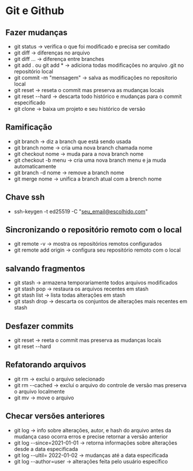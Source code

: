 # Git e Github
## Fazer mudanças

- git status -> verifica o que foi modificado e precisa ser comitado
- git diff -> diferenças no arquivo
- git diff <branch1>...<branch2> -> diferença entre branches
- git add . ou git add * -> adiciona todas modificações no arquivo .git no repositório local
- git commit -m "mensagem" -> salva as modificações no repositorio local
- git reset <commit> -> reseta o commit mas preserva as mudanças locais 
- git reset --hard <commit> -> descarta todo histórico e mudanças para o commit especificado
- git clone <url> -> baixa um projeto e seu histórico de versão

## Ramificação 

- git branch -> diz a branch que está sendo usada
- git branch nome -> cria uma nova branch chamada nome 
- git checkout nome -> muda para a nova branch nome
- git checkout -b menu -> cria uma nova branch menu e ja muda automaticamente 
- git branch -d nome -> remove a branch nome
- git merge nome -> unifica a branch atual com a brench nome 


## Chave ssh

- ssh-keygen -t ed25519 -C "seu_email@escolhido.com"

## Sincronizando o repositório remoto com o local

- git remote -v -> mostra os repositórios remotos configurados 
- git remote add origin <link> -> configura seu repositório remoto com o local

## salvando fragmentos 

- git stash -> armazena temporariamente todos arquivos modificados
- git stash pop -> restaura os arquivos recentes em stash
- git stash list -> lista todas alterações em stash 
- git stash drop -> descarta os conjuntos de alterações mais recentes em stash

## Desfazer commits 

- git reset <commit> -> reeta o commit mas preserva as mudanças locais 
- git reset --hard <commit> 

## Refatorando arquivos 

- git rm <arquivo> -> exclui o arquivo selecionado
- git rm --cached <arquivo> -> exclui o arquivo do controle de versão mas preserva o arquivo localmente
- git mv <arquivo> <novo arquivo> -> move o arquivo 

## Checar versões anteriores

- git log -> info sobre alterações, autor, e hash do arquivo antes da mudança caso ocorra erros e precise retornar a versão anterior
- git log --since=2021-01-01 -> retorna informações sobre alterações desde a data especificada
- git log --ultil= 2022-01-02 -> mudanças até a data especificada 
- git log --author=user -> alterações feita pelo usuário específico

